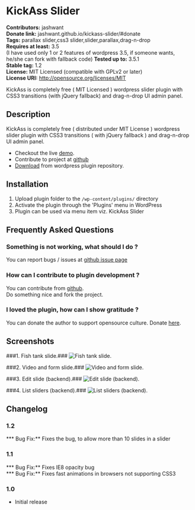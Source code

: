# KickAss Slider #
**Contributors:** jashwant  
**Donate link:** jashwant.github.io/kickass-slider/#donate  
**Tags:** parallax slider,css3 slider,slider,parallax,drag-n-drop  
**Requires at least:** 3.5  
(I have used only 1 or 2 features of wordpress 3.5, if someone wants, he/she can fork with fallback code)
**Tested up to:** 3.5.1  
**Stable tag:** 1.2  
**License:** MIT Licensed (compatible with GPLv2 or later)  
**License URI:** http://opensource.org/licenses/MIT  

KickAss is completely free ( MIT Licensed ) wordpress slider plugin with CSS3 transitions (with jQuery fallback) and drag-n-drop UI admin panel.

## Description ##

KickAss is completely free ( distributed under MIT License ) wordpress slider plugin with CSS3 transitions ( with jQuery fallback ) and drag-n-drop UI admin panel.

* Checkout the live [demo](http://jashwant.github.io/kickass-slider/).
* Contribute to project at [github](https://github.com/jashwant/kickass-Slider)
* [Download](http://wordpress.org/extend/plugins/kickass-slider/) from wordpress plugin repository.

## Installation ##

1. Upload plugin folder to the `/wp-content/plugins/` directory
2. Activate the plugin through the 'Plugins' menu in WordPress
3. Plugin can be used via menu item viz. KickAss Slider

## Frequently Asked Questions ##

### Something is not working, what should I do ? ###

You can report bugs / issues at [github issue page](https://github.com/jashwant/kickass-Slider/issues)

### How can I contribute to plugin development ? ###

You can contribute from [github](https://github.com/jashwant/kickass-Slider).<br>Do something nice and fork the project.

### I loved the plugin, how can I show gratitude ? ###

You can donate the author to support opensource culture. Donate [here](http://jashwant.github.io/kickass-slider/#donate).


## Screenshots ##

###1. Fish tank slide.###
![Fish tank slide.](http://s-plugins.wordpress.org/kickass-slider/assets/screenshot-1.jpg)

###2. Video and form slide.###
![Video and form slide.](http://s-plugins.wordpress.org/kickass-slider/assets/screenshot-2.jpg)

###3. Edit slide (backend).###
![Edit slide (backend).](http://s-plugins.wordpress.org/kickass-slider/assets/screenshot-3.jpg)

###4. List sliders (backend).###
![List sliders (backend).](http://s-plugins.wordpress.org/kickass-slider/assets/screenshot-4.jpg)


## Changelog ##

### 1.2 ###
*** Bug Fix:** Fixes the bug, to allow more than 10 slides in a slider  

### 1.1 ###
*** Bug Fix:** Fixes IE8 opacity bug  
*** Bug Fix:** Fixes fast animations in browsers not supporting CSS3  

### 1.0 ###
* Initial release